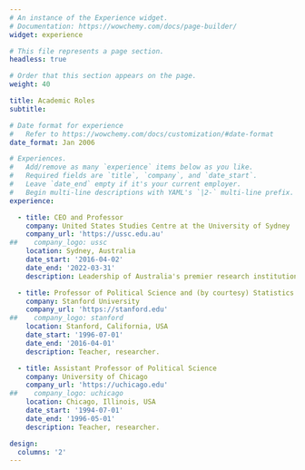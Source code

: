 ```yaml
---
# An instance of the Experience widget.
# Documentation: https://wowchemy.com/docs/page-builder/
widget: experience

# This file represents a page section.
headless: true

# Order that this section appears on the page.
weight: 40

title: Academic Roles
subtitle:

# Date format for experience
#   Refer to https://wowchemy.com/docs/customization/#date-format
date_format: Jan 2006

# Experiences.
#   Add/remove as many `experience` items below as you like.
#   Required fields are `title`, `company`, and `date_start`.
#   Leave `date_end` empty if it's your current employer.
#   Begin multi-line descriptions with YAML's `|2-` multi-line prefix.
experience:

  - title: CEO and Professor
    company: United States Studies Centre at the University of Sydney
    company_url: 'https://ussc.edu.au'
##    company_logo: ussc
    location: Sydney, Australia
    date_start: '2016-04-02'
    date_end: '2022-03-31'
    description: Leadership of Australia's premier research institution focussed on the United States and Australia's relationship with the United States.  

  - title: Professor of Political Science and (by courtesy) Statistics
    company: Stanford University
    company_url: 'https://stanford.edu'
##    company_logo: stanford
    location: Stanford, California, USA
    date_start: '1996-07-01'
    date_end: '2016-04-01'
    description: Teacher, researcher.

  - title: Assistant Professor of Political Science 
    company: University of Chicago
    company_url: 'https://uchicago.edu'
##    company_logo: uchicago
    location: Chicago, Illinois, USA
    date_start: '1994-07-01'
    date_end: '1996-05-01'
    description: Teacher, researcher.

design:
  columns: '2'
---
```

